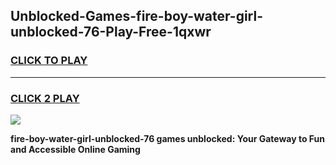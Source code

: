 
## Unblocked-Games-fire-boy-water-girl-unblocked-76-Play-Free-1qxwr
<h3>
<a href="https://premium76.site?title=fire-boy-water-girl-unblocked-76&ref=18A1">CLICK TO PLAY</a></h3>
<hr>

<h3>
<a href="https://premium76.site?title=fire-boy-water-girl-unblocked-76&ref=18A1">CLICK 2 PLAY</a>
  
</h3>

<a href="https://premium76.site?title=fire-boy-water-girl-unblocked-76&ref=18A1"><img src="https://clearcache.store/games.png"></a>


**fire-boy-water-girl-unblocked-76 games unblocked: Your Gateway to Fun and Accessible Online Gaming**
